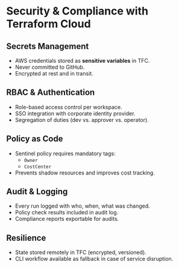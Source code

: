 # Security & Compliance with Terraform Cloud

## Secrets Management
- AWS credentials stored as **sensitive variables** in TFC.
- Never committed to GitHub.
- Encrypted at rest and in transit.

## RBAC & Authentication
- Role-based access control per workspace.
- SSO integration with corporate identity provider.
- Segregation of duties (dev vs. approver vs. operator).

## Policy as Code
- Sentinel policy requires mandatory tags:
  - `Owner`
  - `CostCenter`
- Prevents shadow resources and improves cost tracking.

## Audit & Logging
- Every run logged with who, when, what was changed.
- Policy check results included in audit log.
- Compliance reports exportable for audits.

## Resilience
- State stored remotely in TFC (encrypted, versioned).
- CLI workflow available as fallback in case of service disruption.

